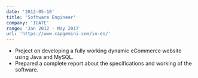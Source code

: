 ```yaml
---
date: '2012-05-10'
title: 'Software Engineer'
company: 'IGATE'
range: 'Jan 2012 - May 2017'
url: 'https://www.capgemini.com/in-en/'
---
```


- Project on developing a fully working dynamic eCommerce website using Java and MySQL.
- Prepared a complete report about the specifications and working of the software.